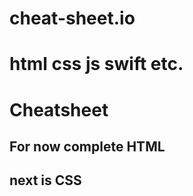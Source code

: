 # cheat-sheet.io
<h1>html css js swift etc.</h1>
<h1>Cheatsheet</h1>



<h2>For now complete HTML</h2> 
<h2>next is CSS</h2>
